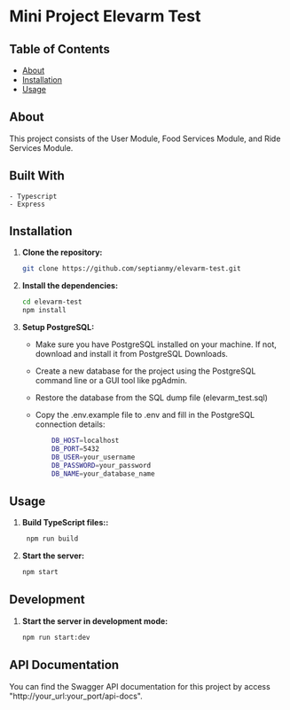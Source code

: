 # Mini Project Elevarm Test

## Table of Contents

- [About](#about)
- [Installation](#installation)
- [Usage](#usage)

## About

This project consists of the User Module, Food Services Module, and Ride Services Module.

## Built With
    - Typescript
    - Express

## Installation

1. **Clone the repository:**

   ```bash
   git clone https://github.com/septianmy/elevarm-test.git

2. **Install the dependencies:**
    ```bash
    cd elevarm-test
    npm install

3. **Setup PostgreSQL:**
    - Make sure you have PostgreSQL installed on your machine. If not, download and install it from PostgreSQL Downloads.

    - Create a new database for the project using the PostgreSQL command line or a GUI tool like pgAdmin.

    - Restore the database from the SQL dump file (elevarm_test.sql)

    - Copy the .env.example file to .env and fill in the PostgreSQL connection details:
        ```bash
            DB_HOST=localhost
            DB_PORT=5432
            DB_USER=your_username
            DB_PASSWORD=your_password
            DB_NAME=your_database_name


## Usage

1. **Build TypeScript files::**
   ```bash
    npm run build

2. **Start the server:**
    ```bash
    npm start

## Development
1. **Start the server in development mode:**
    ```bash
    npm run start:dev

## API Documentation

You can find the Swagger API documentation for this project by access "http://your_url:your_port/api-docs".




